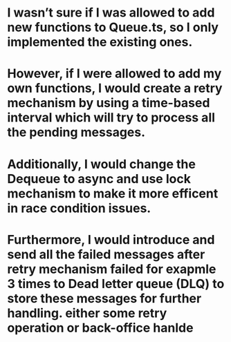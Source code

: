 # I wasn’t sure if I was allowed to add new functions to Queue.ts, so I only implemented the existing ones.
# However, if I were allowed to add my own functions, I would create a retry mechanism by using a time-based interval which will try to process all the pending messages.
# Additionally,  I would change the Dequeue to async and use lock mechanism to make it more efficent in race condition issues.
# Furthermore,  I would introduce  and  send all the failed messages after retry mechanism failed for exapmle 3 times  to Dead letter queue (DLQ) to  store  these messages for further handling. either  some retry operation or back-office hanlde
